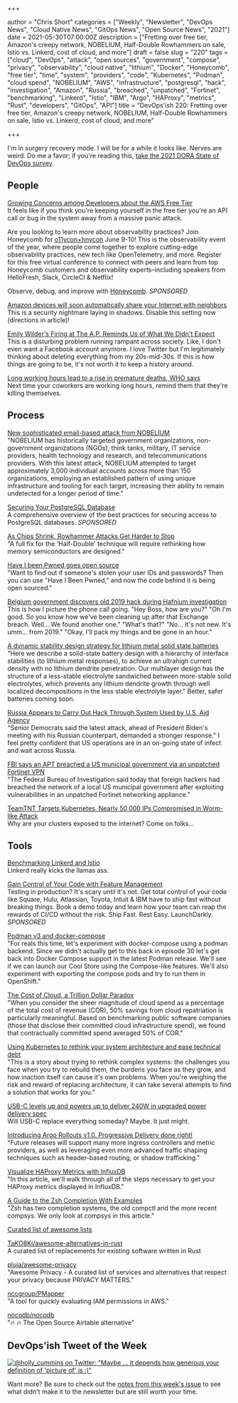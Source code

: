 +++

author = "Chris Short"
categories = ["Weekly", "Newsletter", "DevOps News", "Cloud Native News", "GitOps News", "Open Source News", "2021"]
date = 2021-05-30T07:00:00Z
description = ["Fretting over free tier, Amazon's creepy network, NOBELIUM, Half-Double Rowhammers on sale, Istio vs. Linkerd, cost of cloud, and more"]
draft = false
slug = "220"
tags = ["cloud", "DevOps", "attack", "open sources", "government", "compose", "privacy", "observability", "cloud native", "lithium", "Docker", "Honeycomb", "free tier", "time", "system", "providers", "code", "Kubernetes", "Podman", "cloud spend", "NOBELIUM", "AWS", "infrastructure", "postgresql", "hack", "investigation", "Amazon", "Russia", "breached", "unpatched", "Fortinet", "benchmarking", "Linkerd", "Istio", "IBM", "Argo", "HAProxy", "metrics", "Rust", "developers", "GitOps", "API"]
title = "DevOps'ish 220: Fretting over free tier, Amazon's creepy network, NOBELIUM, Half-Double Rowhammers on sale, Istio vs. Linkerd, cost of cloud, and more"

+++

I'm in surgery recovery mode. I will be for a while it looks like. Nerves are weird. Do me a favor; if you're reading this, [take the 2021 DORA State of DevOps survey](https://cloud.google.com/blog/products/devops-sre/take-2021-state-devops-survey-shape-future-devops).

## People

[Growing Concerns among Developers about the AWS Free Tier](https://www.infoq.com/news/2021/05/aws-billing-limits/)  
It feels like if you think you're keeping yourself in the free tier you're an API call or bug in the system away from a massive panic attack.

Are you looking to learn more about observability practices? Join Honeycomb for [o11ycon+hnycon](https://o11ycon-hnycon.io/devopsish/?utm_source=devopsish&utm_medium=newsletter&utm_campaign=ad&utm_keyword=&utm_content=devopsish&utm_adgroup) June 9-10! This is the observability event of the year, where people come together to explore cutting-edge observability practices, new tech like OpenTelemetry, and more. Register for this free virtual conference to connect with peers and learn from top Honeycomb customers and observability experts–including speakers from HelloFresh, Slack, CircleCI & Netflix!

Observe, debug, and improve with [Honeycomb](https://www.honeycomb.io/?utm_source=devopsish&utm_medium=newsletter&utm_campaign=ad&utm_content=honeycomb-homepage-devopish). *SPONSORED*

[Amazon devices will soon automatically share your Internet with neighbors](https://arstechnica.com/gadgets/2021/05/amazon-devices-will-soon-automatically-share-your-internet-with-neighbors/)  
This is a security nightmare laying in shadows. Disable this setting now (directions in article)!

[Emily Wilder's Firing at The A.P. Reminds Us of What We Didn't Expect](https://www.nytimes.com/2021/05/29/technology/emily-wilder-firing-ap.html)  
This is a disturbing problem running rampant across society. Like, I don't even want a Facebook account anymore. I love Twitter but I'm legitimately thinking about deleting everything from my 20s-mid-30s. If this is how things are going to be, it's not worth it to keep a history around.

[Long working hours lead to a rise in premature deaths, WHO says](https://www.seattletimes.com/explore/careers/long-working-hours-lead-to-a-rise-in-premature-deaths-who-says/)  
Next time your coworkers are working long hours, remind them that they're killing themselves.

## Process

[New sophisticated email-based attack from NOBELIUM](https://www.microsoft.com/security/blog/2021/05/27/new-sophisticated-email-based-attack-from-nobelium/)  
"NOBELIUM has historically targeted government organizations, non-government organizations (NGOs), think tanks, military, IT service providers, health technology and research, and telecommunications providers. With this latest attack, NOBELIUM attempted to target approximately 3,000 individual accounts across more than 150 organizations, employing an established pattern of using unique infrastructure and tooling for each target, increasing their ability to remain undetected for a longer period of time."

[Securing Your PostgreSQL Database](https://goteleport.com/blog/securing-postgres-postgresql/?utm_source=newsletter&utm_medium=email&utm_campaign=devopsish)  
A comprehensive overview of the best practices for securing access to PostgreSQL databases. *SPONSORED*

[As Chips Shrink, Rowhammer Attacks Get Harder to Stop](https://www.wired.com/story/rowhammer-half-double-attack-bit-flips/)  
"A full fix for the 'Half-Double' technique will require rethinking how memory semiconductors are designed."

[Have I been Pwned goes open source](https://www.zdnet.com/article/have-i-been-pwned-goes-open-source/)  
"Want to find out if someone's stolen your user IDs and passwords? Then you can use "Have I Been Pwned," and now the code behind it is being open sourced."

[Belgium government discovers old 2019 hack during Hafnium investigation](https://therecord.media/belgium-government-discovers-old-2019-hack-during-hafnium-investigation/)  
This is how I picture the phone call going. "Hey Boss, how are you?" "Oh I'm good. So you know how we've been cleaning up after that Exchange breach. Well... We found another one." "What's that?" "No... It's not new. It's umm... from 2019." "Okay, I'll pack my things and be gone in an hour."

[A dynamic stability design strategy for lithium metal solid state batteries](https://www.nature.com/articles/s41586-021-03486-3)  
"Here we describe a solid-state battery design with a hierarchy of interface stabilities (to lithium metal responses), to achieve an ultrahigh current density with no lithium dendrite penetration. Our multilayer design has the structure of a less-stable electrolyte sandwiched between more-stable solid electrolytes, which prevents any lithium dendrite growth through well localized decompositions in the less stable electrolyte layer." Better, safer batteries coming soon.

[Russia Appears to Carry Out Hack Through System Used by U.S. Aid Agency](https://www.nytimes.com/2021/05/28/us/politics/russia-hack-usaid.html)  
"Senior Democrats said the latest attack, ahead of President Biden's meeting with his Russian counterpart, demanded a stronger response." I feel pretty confident that US operations are in an on-going state of infect and wait across Russia.

[FBI says an APT breached a US municipal government via an unpatched Fortinet VPN](https://therecord.media/fbi-says-an-apt-breached-a-us-municipal-government-via-an-unpatched-fortinet-vpn/)  
"The Federal Bureau of Investigation said today that foreign hackers had breached the network of a local US municipal government after exploiting vulnerabilities in an unpatched Fortinet networking appliance."

[TeamTNT Targets Kubernetes, Nearly 50,000 IPs Compromised in Worm-like Attack](https://www.trendmicro.com/en_us/research/21/e/teamtnt-targets-kubernetes--nearly-50-000-ips-compromised.html)  
Why are your clusters exposed to the internet? Come on folks...

## Tools

[Benchmarking Linkerd and Istio](https://linkerd.io/2021/05/27/linkerd-vs-istio-benchmarks/)  
Linkerd really kicks the llamas ass.

[Gain Control of Your Code with Feature Management](https://learn.launchdarkly.com/demo/?utm_source=devopsish&utm_medium=news_pod&utm_campaign=21q1-newsletter)  
Testing in production?  It's scary until it's not. Get total control of your code like Square, Hulu, Atlassian, Toyota, Intuit & IBM have  to ship fast without breaking things.  Book a demo today and learn how your team can reap the rewards of CI/CD without the risk.
Ship Fast. Rest Easy. LaunchDarkly. *SPONSORED*

[Podman v3 and docker-compose](https://www.youtube.com/watch?v=Eahh-ZxiU4U)  
"For reals this time, let's experiment with docker-compose using a podman backend. Since we didn't actually get to this back in episode 30 let's get back into Docker Compose support in the latest Podman release. We'll see if we can launch our Cool Store using the Compose-like features. We'll also experiment with exporting the compose pods and try to run them in OpenShift."

[The Cost of Cloud, a Trillion Dollar Paradox](https://a16z.com/2021/05/27/cost-of-cloud-paradox-market-cap-cloud-lifecycle-scale-growth-repatriation-optimization/)  
"When you consider the sheer magnitude of cloud spend as a percentage of the total cost of revenue (COR), 50% savings from cloud repatriation is particularly meaningful. Based on benchmarking public software companies (those that disclose their committed cloud infrastructure spend), we found that contractually committed spend averaged 50% of COR."

[Using Kubernetes to rethink your system architecture and ease technical debt](https://stackoverflow.blog/2021/05/19/rethinking-system-architecture-can-kubernetes-help-to-solve-rewrite-anxiety/)  
"This is a story about trying to rethink complex systems: the challenges you face when you try to rebuild them, the burdens you face as they grow, and how inaction itself can cause it's own problems. When you're weighing the risk and reward of replacing architecture, it can take several attempts to find a solution that works for you."

[USB-C levels up and powers up to deliver 240W in upgraded power delivery spec](https://www.theregister.com/2021/05/27/usb_pd_240w_upgrade/)  
Will USB-C replace everything someday? Maybe. It just might.

[Introducing Argo Rollouts v1.0. Progressive Delivery done right!](https://blog.argoproj.io/introducing-argo-rollouts-v1-0-803e87f76ef7)  
"Future releases will support many more ingress controllers and metric providers, as well as leveraging even more advanced traffic shaping techniques such as header-based routing, or shadow trafficking."

[Visualize HAProxy Metrics with InfluxDB](https://www.haproxy.com/blog/visualize-haproxy-metrics-with-influxdb/)  
"In this article, we'll walk through all of the steps necessary to get your HAProxy metrics displayed in InfluxDB."

[A Guide to the Zsh Completion With Examples](https://thevaluable.dev/zsh-completion-guide-examples/)  
"Zsh has two completion systems, the old compctl and the more recent compsys. We only look at compsys in this article."

[Curated list of awesome lists](https://project-awesome.org/)

[TaKO8Ki/awesome-alternatives-in-rust](https://github.com/TaKO8Ki/awesome-alternatives-in-rust)  
A curated list of replacements for existing software written in Rust

[pluja/awesome-privacy](https://github.com/pluja/awesome-privacy)  
"Awesome Privacy - A curated list of services and alternatives that respect your privacy because PRIVACY MATTERS."

[nccgroup/PMapper](https://github.com/nccgroup/PMapper)  
"A tool for quickly evaluating IAM permissions in AWS."

[nocodb/nocodb](https://github.com/nocodb/nocodb)  
"🔥 🔥 The Open Source Airtable alternative"

## DevOps'ish Tweet of the Week

[![@holly_cummins on Twitter: "Maybe ... it depends how generous your definition of 'picture of' is :)"](https://shortcdn.com/devopsish/220-devopsish-tweet-of-the-week.png)](https://twitter.com/holly_cummins/status/1397951970502119431)

Want more? Be sure to check out the [notes from this week's issue](https://github.com/chris-short/devopsish.com/blob/main/content/post/220/notes.md) to see what didn't make it to the newsletter but are still worth your time.
